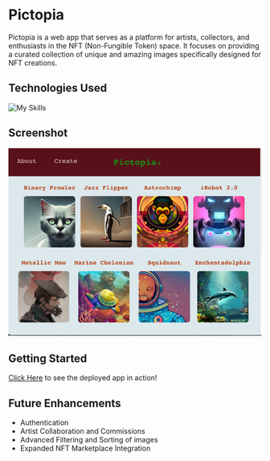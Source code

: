 # Pictopia

Pictopia is a web app that serves as a platform for artists, collectors, and enthusiasts in the NFT (Non-Fungible Token) space. It focuses on providing a curated collection of unique and amazing images specifically designed for NFT creations.

## Technologies Used

![My Skills](https://skillicons.dev/icons?i=js,bootstrap,express,nodejs,react,html,css,mongo,scss,git,github)

## Screenshot

![Alt text](Screenshot%202023-05-22%20at%204.17.49%20PM.png)

## Getting Started

[Click Here](https://meek-biscochitos-511858.netlify.app/) to see the deployed app in action!

## Future Enhancements

- Authentication
- Artist Collaboration and Commissions
- Advanced Filtering and Sorting of images
- Expanded NFT Marketplace Integration
